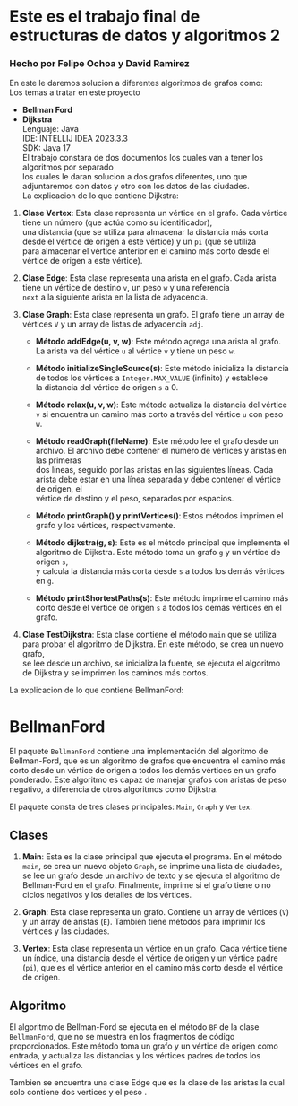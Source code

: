 # Este es el trabajo final de estructuras de datos y algoritmos 2  <br>
### Hecho por Felipe Ochoa y David Ramirez <br>
En este le daremos solucion a diferentes algoritmos de grafos como: <br>
Los temas a tratar en este proyecto
- **Bellman Ford** <br>
- **Dijkstra** <br>
Lenguaje: Java <br>
IDE: INTELLIJ IDEA 2023.3.3 <br>
SDK: Java 17 <br>
El trabajo constara de dos documentos los cuales van a tener los algoritmos por separado <br>
los cuales le daran solucion a dos grafos diferentes, uno que adjuntaremos con datos y otro con los datos de las ciudades. <br>
La explicacion de lo que contiene Dijkstra: <br>

1. **Clase Vertex**: Esta clase representa un vértice en el grafo. Cada vértice tiene un número (que actúa como su identificador), <br>
una distancia (que se utiliza para almacenar la distancia más corta desde el vértice de origen a este vértice) y un `pi` (que se utiliza <br>
para almacenar el vértice anterior en el camino más corto desde el vértice de origen a este vértice).

2. **Clase Edge**: Esta clase representa una arista en el grafo. Cada arista tiene un vértice de destino `v`, un peso `w` y una referencia <br>
`next` a la siguiente arista en la lista de adyacencia.

3. **Clase Graph**: Esta clase representa un grafo. El grafo tiene un array de vértices `V` y un array de listas de adyacencia `adj`.

   - **Método addEdge(u, v, w)**: Este método agrega una arista al grafo. La arista va del vértice `u` al vértice `v` y tiene un peso `w`.

   - **Método initializeSingleSource(s)**: Este método inicializa la distancia de todos los vértices a `Integer.MAX_VALUE` (infinito) y establece <br>
      la distancia del vértice de origen `s` a 0.

   - **Método relax(u, v, w)**: Este método actualiza la distancia del vértice `v` si encuentra un camino más corto a través del vértice `u` con peso `w`.

   - **Método readGraph(fileName)**: Este método lee el grafo desde un archivo. El archivo debe contener el número de vértices y aristas en las primeras <br>
      dos líneas, seguido por las aristas en las siguientes líneas. Cada arista debe estar en una línea separada y debe contener el vértice de origen, el <br>
      vértice de destino y el peso, separados por espacios.

   - **Método printGraph() y printVertices()**: Estos métodos imprimen el grafo y los vértices, respectivamente.

   - **Método dijkstra(g, s)**: Este es el método principal que implementa el algoritmo de Dijkstra. Este método toma un grafo `g` y un vértice de origen `s`, <br>
      y calcula la distancia más corta desde `s` a todos los demás vértices en `g`.

   - **Método printShortestPaths(s)**: Este método imprime el camino más corto desde el vértice de origen `s` a todos los demás vértices en el grafo.

4. **Clase TestDijkstra**: Esta clase contiene el método `main` que se utiliza para probar el algoritmo de Dijkstra. En este método, se crea un nuevo grafo, <br>
   se lee desde un archivo, se inicializa la fuente, se ejecuta el algoritmo de Dijkstra y se imprimen los caminos más cortos.

La explicacion de lo que contiene BellmanFord: <br>
# BellmanFord

El paquete `BellmanFord` contiene una implementación del algoritmo de Bellman-Ford, que es un algoritmo de grafos que encuentra el camino más corto desde un vértice de origen a todos los demás vértices en un grafo ponderado. Este algoritmo es capaz de manejar grafos con aristas de peso negativo, a diferencia de otros algoritmos como Dijkstra.

El paquete consta de tres clases principales: `Main`, `Graph` y `Vertex`.

## Clases

1. **Main**: Esta es la clase principal que ejecuta el programa. En el método `main`, se crea un nuevo objeto `Graph`, se imprime una lista de ciudades, se lee un grafo desde un archivo de texto y se ejecuta el algoritmo de Bellman-Ford en el grafo. Finalmente, imprime si el grafo tiene o no ciclos negativos y los detalles de los vértices.

2. **Graph**: Esta clase representa un grafo. Contiene un array de vértices (`V`) y un array de aristas (`E`). También tiene métodos para imprimir los vértices y las ciudades.

3. **Vertex**: Esta clase representa un vértice en un grafo. Cada vértice tiene un índice, una distancia desde el vértice de origen y un vértice padre (`pi`), que es el vértice anterior en el camino más corto desde el vértice de origen.

## Algoritmo

El algoritmo de Bellman-Ford se ejecuta en el método `BF` de la clase `BellmanFord`, que no se muestra en los fragmentos de código proporcionados. Este método toma un grafo y un vértice de origen como entrada, y actualiza las distancias y los vértices padres de todos los vértices en el grafo. <br>

Tambien se encuentra una clase Edge que es la clase de las aristas la cual solo contiene dos vertices y el peso .
